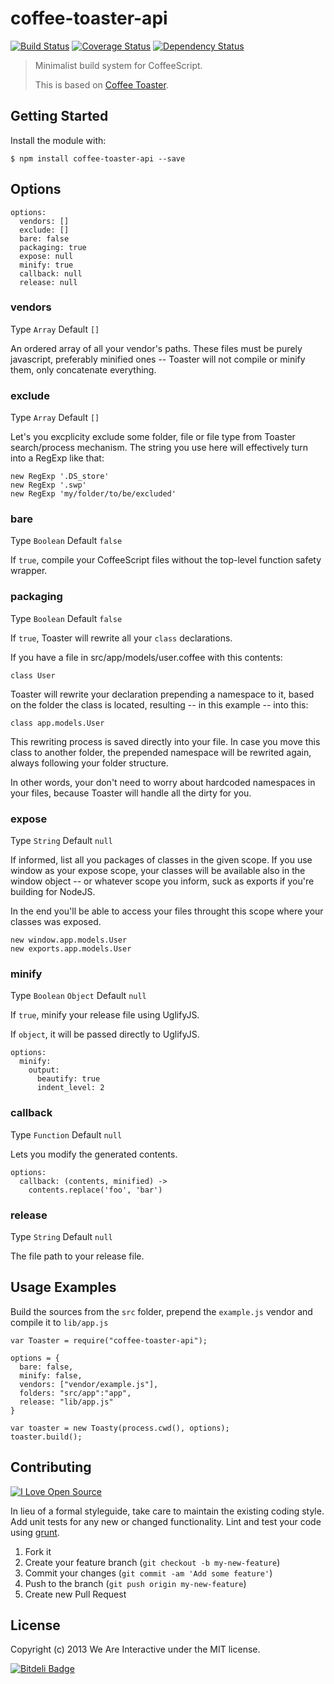 # coffee-toaster-api
[![Build Status](https://travis-ci.org/weareinteractive/node-coffee-toaster-api.png?branch=master)](https://travis-ci.org/weareinteractive/node-coffee-toaster-api)
[![Coverage Status](https://coveralls.io/repos/weareinteractive/node-coffee-toaster-api/badge.png?branch=master)](https://coveralls.io/r/weareinteractive/node-coffee-toaster-api?branch=master)
[![Dependency Status](https://gemnasium.com/weareinteractive/node-coffee-toaster-api.png)](https://gemnasium.com/weareinteractive/node-coffee-toaster-api)

> Minimalist build system for CoffeeScript.
>
> This is based on [Coffee Toaster](https://github.com/serpentem/coffee-toaster).

## Getting Started

Install the module with:

```
$ npm install coffee-toaster-api --save
```

## Options

```
options:
  vendors: []
  exclude: []
  bare: false
  packaging: true
  expose: null
  minify: true
  callback: null
  release: null
```

### vendors
Type `Array`
Default `[]`

An ordered array of all your vendor's paths. These files must be purely javascript, preferably minified ones -- Toaster will not compile or minify them, only concatenate everything.

### exclude
Type `Array`
Default `[]`

Let's you excplicity exclude some folder, file or file type from Toaster search/process mechanism. The string you use here will effectively turn into a RegExp like that:

```
new RegExp '.DS_store'
new RegExp '.swp'
new RegExp 'my/folder/to/be/excluded'
```

### bare
Type `Boolean`
Default `false`

If `true`, compile your CoffeeScript files without the top-level function safety wrapper.

### packaging
Type `Boolean`
Default `false`

If `true`, Toaster will rewrite all your `class` declarations.

If you have a file in src/app/models/user.coffee with this contents:

```
class User
```

Toaster will rewrite your declaration prepending a namespace to it, based on the folder the class is located, resulting -- in this example -- into this:

```
class app.models.User
```

This rewriting process is saved directly into your file. In case you move this class to another folder, the prepended namespace will be rewrited again, always following your folder structure.

In other words, your don't need to worry about hardcoded namespaces in your files, because Toaster will handle all the dirty for you.

### expose
Type `String`
Default `null`

If informed, list all you packages of classes in the given scope. If you use window as your expose scope, your classes will be available also in the window object -- or whatever scope you inform, suck as exports if you're building for NodeJS.

In the end you'll be able to access your files throught this scope where your classes was exposed.

```
new window.app.models.User
new exports.app.models.User
```

### minify
Type `Boolean` `Object`
Default `null`

If `true`, minify your release file using UglifyJS.

If `object`, it will be passed directly to UglifyJS.

```
options:
  minify:
    output:
      beautify: true
      indent_level: 2
```

### callback
Type `Function`
Default `null`

Lets you modify the generated contents.

```
options:
  callback: (contents, minified) ->
    contents.replace('foo', 'bar')
```

### release
Type `String`
Default `null`

The file path to your release file.

## Usage Examples

Build the sources from the `src` folder, prepend the `example.js` vendor and compile it to `lib/app.js`

```
var Toaster = require("coffee-toaster-api");

options = {
  bare: false,
  minify: false,
  vendors: ["vendor/example.js"],
  folders: "src/app":"app",
  release: "lib/app.js"
}

var toaster = new Toasty(process.cwd(), options);
toaster.build();
```

## Contributing
[![I Love Open Source](http://www.iloveopensource.io/images/logo-lightbg.png)](http://www.iloveopensource.io/projects/52ee312487659fce6600004f)

In lieu of a formal styleguide, take care to maintain the existing coding style. Add unit tests for any new or changed functionality. Lint and test your code using [grunt](https://github.com/gruntjs/grunt).

1. Fork it
2. Create your feature branch (`git checkout -b my-new-feature`)
3. Commit your changes (`git commit -am 'Add some feature'`)
4. Push to the branch (`git push origin my-new-feature`)
5. Create new Pull Request

## License
Copyright (c) 2013 We Are Interactive under the MIT license.

[![Bitdeli Badge](https://d2weczhvl823v0.cloudfront.net/weareinteractive/node-coffee-toaster-api/trend.png)](https://bitdeli.com/free "Bitdeli Badge")
